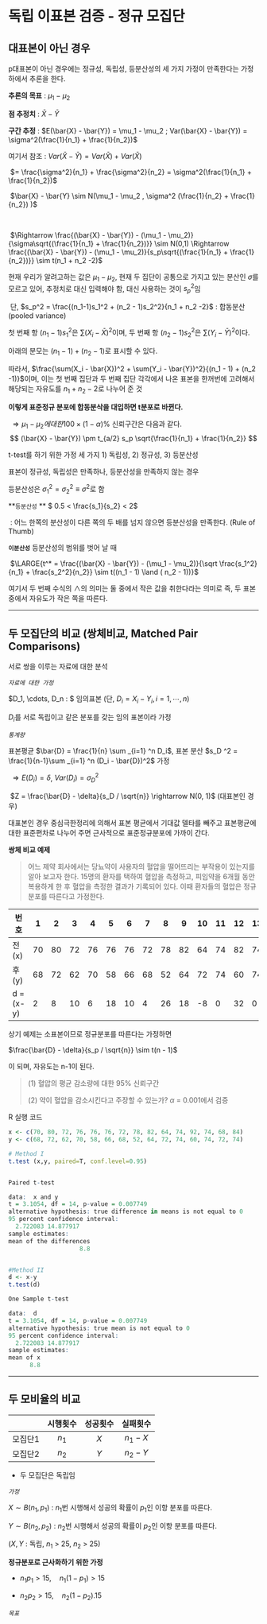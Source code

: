 # 독립 이표본 검증 - 정규 모집단

## 대표본이 아닌 경우



p대표본이 아닌 경우에는 정규성, 독립성, 등분산성의 세 가지 가정이 만족한다는 가정하에서 추론을 한다.

**추론의 목표** :  $\mu_1 - \mu_2$

**점 추정치** : $\bar{X} - \bar{Y}$

**구간 추정** : $E(\bar{X} - \bar{Y}) = \mu_1 - \mu_2   ;   Var(\bar{X} - \bar{Y}) = \sigma^2(\frac{1}{n_1} + \frac{1}{n_2})$

여기서 참조 : $Var(\bar{X} - \bar{Y}) = Var(\bar{X}) + Var(\bar{X})$

​                                           $= \frac{\sigma^2}{n_1} + \frac{\sigma^2}{n_2} = \sigma^2(\frac{1}{n_1} + \frac{1}{n_2})$

​                     $\bar{X} - \bar{Y} \sim N(\mu_1 - \mu_2 , \sigma^2 (\frac{1}{n_2} + \frac{1}{n_2}) )$

​                   

​                     $\Rightarrow \frac{(\bar{X} - \bar{Y}) - (\mu_1 - \mu_2)}{\sigma\sqrt{(\frac{1}{n_1} + \frac{1}{n_2})}} \sim N(0,1) \Rightarrow \frac{(\bar{X} - \bar{Y}) - (\mu_1 - \mu_2)}{s_p\sqrt{(\frac{1}{n_1} + \frac{1}{n_2})}} \sim t(n_1 + n_2 -2)$

현재 우리가 알려고하는 값은 $\mu_1 - \mu_2$, 현재 두 집단이 공통으로 가지고 있는 분산인 $\sigma$를 모르고 있어, 추정치로 대신 입력해야 함, 대신 사용하는 것이 $s_p^2$임

​               단, $s_p^2 = \frac{(n_1-1)s_1^2 + (n_2 - 1)s_2^2}{n_1 + n_2 -2}$ : 합동분산(pooled variance)

첫 번째 항 $(n_1 - 1)s_1^2$은 $\sum (X_i - \bar{X})^2$이며, 두 번째 항 $(n_2 - 1)s_2^2$은 $\sum (Y_i - \bar{Y})^2$이다. 

아래의 분모는 $(n_1 - 1) + (n_2 -1)$로 표시할 수 있다.

따라서, $\frac{\sum(X_i - \bar{X})^2 + \sum(Y_i - \bar{Y})^2}{(n_1 - 1) + (n_2 -1)}$이며, 이는 첫 번째 집단과 두 번째 집단 각각에서 나온 표본을 한꺼번에 고려해서 해당되는 자유도를  $n_1 + n_2 -2$로 나누어 준 것

**이렇게 표준정규 분포에 합동분삭을 대입하면 t분포로 바뀐다.**

​                $\Rightarrow \mu_1 - \mu_2 에 대한 100 \times (1 - \alpha)\%$  신뢰구간은 다음과 같다.
$$
(\bar{X} - \bar{Y}) \pm t_{a/2} s_p \sqrt{\frac{1}{n_1} + \frac{1}{n_2}}
$$


t-test를 하기 위한 가정 세 가지 1) 독립성, 2) 정규성, 3) 등분산성



표본이 정규성, 독립성은 만족하나, 등분산성을 만족하지 않는 경우

등분산성은 $\sigma_1^2 = \sigma_2^2 \equiv \sigma^2$로 함

**`등분산성` ** $ 0.5 < \frac{s_1}{s_2} < 2$  

​             : 어느 한쪽의 분산성이 다른 쪽의 두 배를 넘지 않으면 등분산성을 만족한다.                 (Rule of Thumb)

**`이분산성`**  등분산성의 범위를 벗어 날 때

​               $\LARGE{t^* = \frac{(\bar{X} - \bar{Y}) - (\mu_1 - \mu_2)}{\sqrt \frac{s_1^2}{n_1} + \frac{s_2^2}{n_2}} \sim t((n_1 - 1) \land ( n_2 - 1))}$ 

여기서 두 번째 수식의 $\land$의 의미는 둘 중에서 작은 값을 취한다라는 의미로 즉, 두 표본 중에서 자유도가 작은 쪽을 따른다.

---

## 두 모집단의 비교 (쌍체비교, Matched Pair Comparisons)

서로 쌍을 이루는 자료에 대한 분석 

*`자료에 대한 가정`* 

$D_1, \cdots, D_n : $ 임의표본 (단, $D_i = X_i - Y_i , i = 1, \cdots, n$)

$D_i$를 서로 독립이고 같은 분포를 갖는 임의 표본이라 가정

*`통계량`* 

표본평균 $\bar{D} = \frac{1}{n} \sum _{i=1} ^n D_i$,             표본 분산 $s_D ^2 = \frac{1}{n-1}\sum _{i=1} ^n (D_i - \bar{D})^2$ 가정

​          $\Rightarrow  E(D_i) = \delta$,         $Var(D_i) = \sigma_D ^2$

​              $Z = \frac{\bar{D} - \delta}{s_D / \sqrt{n}} \rightarrow N(0, 1)$ (대표본인 경우)

대표본인 경우 중심극한정리에 의해서 표본 평균에서 기대값 델타를 빼주고 표본평균에 대한 표준편차로 나누어 주면  근사적으로 표준정규분포에 가까이 간다. 



**쌍체 비교 예제**

> 어느 제약 회사에서는 당뇨약이 사용자의 혈압을 떨어뜨리는 부작용이 있는지를 알아 보고자 한다.  15명의 환자를 택하여 혈압을 측정하고, 피임약을 6개월 동안 복용하게 한 후 혈압을 측정한 결과가 기록되어 있다. 이때 환자들의 혈압은 정규분포를 따른다고 가정한다. 



| 번호      | 1    | 2    | 3    | 4    | 5    | 6    | 7    | 8    | 9    | 10   | 11   | 12   | 13   | 14   | 15   |
| --------- | ---- | ---- | ---- | ---- | ---- | ---- | ---- | ---- | ---- | ---- | ---- | ---- | ---- | ---- | ---- |
| 전(x)     | 70   | 80   | 72   | 76   | 76   | 76   | 72   | 78   | 82   | 64   | 74   | 82   | 74   | 68   | 84   |
| 후(y)     | 68   | 72   | 62   | 70   | 58   | 66   | 68   | 52   | 64   | 72   | 74   | 60   | 74   | 72   | 74   |
| d = (x-y) | 2    | 8    | 10   | 6    | 18   | 10   | 4    | 26   | 18   | -8   | 0    | 32   | 0    | -4   | 10   |



상기 예제는 소표본이므로 정규분포를 따른다는 가정하면

$\frac{\bar{D} - \delta}{s_p / \sqrt{n}} \sim t(n - 1)$

이 되며, 자유도는 n-1이 된다. 

> (1) 혈압의 평균 감소량에 대한 95% 신뢰구간
>
> (2) 약이 혈압을 감소시킨다고 주장할 수 있는가? $\alpha$ = 0.001에서 검증

R 실행 코드

~~~R
x <- c(70, 80, 72, 76, 76, 76, 72, 78, 82, 64, 74, 92, 74, 68, 84)
y <- c(68, 72, 62, 70, 58, 66, 68, 52, 64, 72, 74, 60, 74, 72, 74)

# Method I
t.test (x,y, paired=T, conf.level=0.95)


Paired t-test

data:  x and y
t = 3.1054, df = 14, p-value = 0.007749
alternative hypothesis: true difference in means is not equal to 0
95 percent confidence interval:
  2.722083 14.877917
sample estimates:
mean of the differences 
                    8.8 


#Method II
d <- x-y
t.test(d)

One Sample t-test

data:  d
t = 3.1054, df = 14, p-value = 0.007749
alternative hypothesis: true mean is not equal to 0
95 percent confidence interval:
  2.722083 14.877917
sample estimates:
mean of x 
      8.8 
~~~





---

## 두 모비율의 비교

|         | 시행횟수 | 성공횟수 | 실패횟수  |
| :-----: | :------: | :------: | :-------: |
| 모집단1 |  $n_1$   |   $X$    | $n_1 - X$ |
| 모집단2 |  $n_2$   |   $Y$    | $n_2 - Y$ |

* 두 모집단은 독립임

*`가정`*

$X \sim B(n_1 , p_1)$ : $n_1$번 시행해서 성공의 확률이 $p_1$인 이항 분포를 따른다.

$Y \sim B(n_2 , p_2)$ : $n_2$번 시행해서 성공의 확률이 $p_2$인 이항 분포를 따른다.

($X, Y$ : 독립, $n_1$ > 25, $n_2$ > 25)

**정규분포로 근사화하기 위한 가정**

* $n_1 p_1 > 15, \quad n_1(1 - p_1) > 15$

* $n_2 p_2 > 15, \quad n_2(1 - p_2) . 15$



*`목표`*









